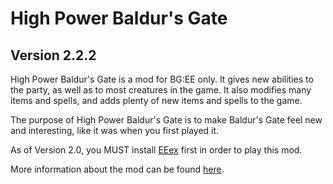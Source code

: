 # High Power Baldur's Gate
## Version 2.2.2

High Power Baldur's Gate is a mod for BG:EE only. It gives new abilities to the party, as well as to most creatures in the game. It also modifies many items and spells, and adds plenty of new items and spells to the game.

The purpose of High Power Baldur's Gate is to make Baldur's Gate feel new and interesting, like it was when you first played it.

As of Version 2.0, you MUST install <a href='https://github.com/Bubb13/EEex/archive/master.zip'>EEex</a> first in order to play this mod.

More information about the mod can be found <a href='https://forums.beamdog.com/discussion/60325/mod-high-power-baldurs-gate-version-1-7/p1
'>here</a>.
